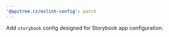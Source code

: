 ```yaml
---
'@apitree.cz/eslint-config': patch
---
```


Add `storybook` config designed for Storybook app configuration.
